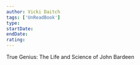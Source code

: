```yaml
---
author: Vicki Daitch
tags: ['UnReadBook']
type: 
startDate: 
endDate:
rating: 
---
```


True Genius: The Life and Science of John Bardeen
